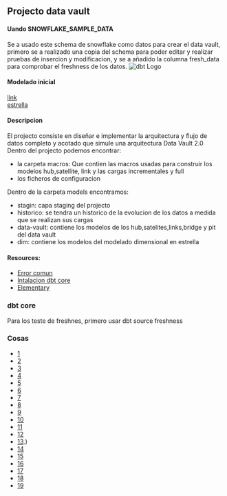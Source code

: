 ## Projecto data vault

#### Uando SNOWFLAKE_SAMPLE_DATA

Se a usado este schema de snowflake como datos para crear el data vault, primero se a realizado una copia del schema para poder editar y realizar pruebas de insercion y modificacion, y se a añadido la columna fresh_data para comprobar el freshness de los datos.
![dbt Logo](https://docs.snowflake.com/en/_images/sample-data-tpch-schema.png)

#### Modelado inicial
[link](https://dbdiagram.io/d/Data-vault-651fb156ffbf5169f02825a3)  
[estrella](https://dbdiagram.io/d/modelo-dimensional-star-655b543e3be1495787597ac8)

#### Descripcion

El projecto consiste en diseñar e implementar la arquitectura y flujo de datos completo y acotado que simule una arquitectura Data Vault 2.0  
Dentro del projecto podemos encontrar:
  - la carpeta macros: Que contien las macros usadas para construir los modelos hub,satellite, link y las cargas incrementales y full
  - los ficheros de configuracion  

Dentro de la carpeta models encontramos:
  - stagin: capa staging del projecto
  - historico: se tendra un historico de la evolucion de los datos a medida que se realizan sus cargas
  - data-vault: contiene los modelos de los hub,satelites,links,bridge y pit del data vault  
  - dim: contiene los modelos del modelado dimensional en estrella


#### Resources:

- [ Error comun](https://discourse.getdbt.com/t/package-installation-fails-on-windows-when-directory-paths-are-very-long/5007)
- [Intalacion dbt core](https://docs.getdbt.com/docs/core/installation)
- [Elementary](https://docs.elementary-data.com/introduction)

### dbt core
  Para los teste de freshnes, primero usar dbt source freshness

### Cosas
- [ 1](https://superuser.com/questions/341192/how-can-i-display-the-contents-of-an-environment-variable-from-the-command-promp)
- [ 2](https://stackoverflow.com/questions/71920945/env-var-required-but-not-provided-dbt-cli)
- [ 3](https://medium.com/indiciumtech/understanding-dbt-incremental-strategies-part-1-2-22bd97c7eeb5)
- [4](https://fivetran.com/docs/transformations/dbt/faq/duplicate-row-detected)  
- [5](https://www.elementary-data.com/post/dbt-tests)  
- [6](https://dev.to/flippedcoding/difference-between-development-stage-and-production-d0p)  
- [7](https://docs.getdbt.com/best-practices/best-practice-workflows)  
- [8](https://docs.getdbt.com/reference/commands/cmd-docs)  
- [9](https://stackoverflow.com/help/minimal-reproducible-example)  
- [10](https://www.montecarlodata.com/blog-8-data-quality-issues)  
- [11](https://www.datafold.com/blog/7-dbt-testing-best-practices)  
- [12](https://medium.com/indiciumtech/17-dbt-commands-you-should-start-using-today-581998dbf8f0)  
- [13](https://www.databricks.com/glossary/star-schema#:~:text=A%20star%20schema%20is%20used,like%20transaction%20amounts%20and%20quantities).)  
- [14](https://www.sqlshack.com/implementing-slowly-changing-dimensions-scds-in-data-warehouses/)  
- [15](https://www.ibm.com/docs/es/ida/9.1.2?topic=schemas-star)  
- [16](https://www.ibm.com/docs/es/db2-for-zos/13?topic=modeling-normalization-in-database-design)  
- [17](https://popsql.com/learn-dbt/dbt-snapshot)  
- [18](https://medium.com/@vigneshwaran18/scd-using-dbt-and-snowflake-145a2092a713)  
- [19](https://forum.ukdatavaultusergroup.co.uk/t/what-are-pit-bridge-tables/164/2)